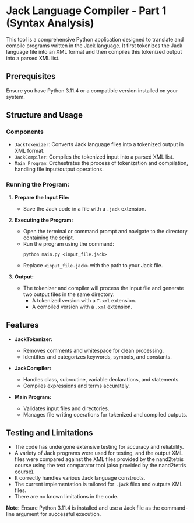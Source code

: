 # Jack Language Compiler - Part 1 (Syntax Analysis)

This tool is a comprehensive Python application designed to translate and compile programs written in the Jack language. It first tokenizes the Jack language file into an XML format and then compiles this tokenized output into a parsed XML list.

## Prerequisites
Ensure you have Python 3.11.4 or a compatible version installed on your system.

## Structure and Usage

### Components
- `JackTokenizer`: Converts Jack language files into a tokenized output in XML format.
- `JackCompiler`: Compiles the tokenized input into a parsed XML list.
- `Main Program`: Orchestrates the process of tokenization and compilation, handling file input/output operations.

### Running the Program:

1. **Prepare the Input File:**
   - Save the Jack code in a file with a `.jack` extension.

2. **Executing the Program:**
   - Open the terminal or command prompt and navigate to the directory containing the script.
   - Run the program using the command:
     ```
     python main.py <input_file.jack>
     ```
   - Replace `<input_file.jack>` with the path to your Jack file.

3. **Output:**
   - The tokenizer and compiler will process the input file and generate two output files in the same directory:
     - A tokenized version with a `T.xml` extension.
     - A compiled version with a `.xml` extension.

## Features
- **JackTokenizer:**
  - Removes comments and whitespace for clean processing.
  - Identifies and categorizes keywords, symbols, and constants.

- **JackCompiler:**
  - Handles class, subroutine, variable declarations, and statements.
  - Compiles expressions and terms accurately.

- **Main Program:**
  - Validates input files and directories.
  - Manages file writing operations for tokenized and compiled outputs.

## Testing and Limitations
- The code has undergone extensive testing for accuracy and reliability.
- A variety of Jack programs were used for testing, and the output XML files were compared against the XML files provided by the nand2tetris course using the text comparator tool (also provided by the nand2tetris course).
- It correctly handles various Jack language constructs.
- The current implementation is tailored for `.jack` files and outputs XML files.
- There are no known limitations in the code. 

**Note:** Ensure Python 3.11.4 is installed and use a Jack file as the command-line argument for successful execution.
